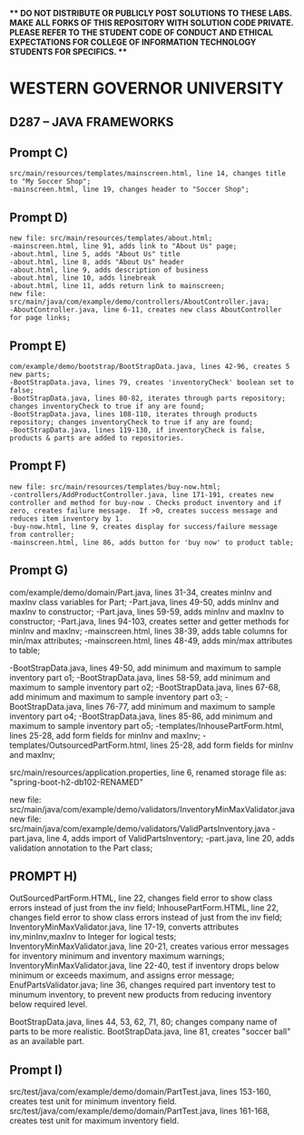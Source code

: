 <strong>** DO NOT DISTRIBUTE OR PUBLICLY POST SOLUTIONS TO THESE LABS. MAKE ALL FORKS OF THIS REPOSITORY WITH SOLUTION CODE PRIVATE. PLEASE REFER TO THE STUDENT CODE OF CONDUCT AND ETHICAL EXPECTATIONS FOR COLLEGE OF INFORMATION TECHNOLOGY STUDENTS FOR SPECIFICS. ** </strong>

# WESTERN GOVERNOR UNIVERSITY 
## D287 – JAVA FRAMEWORKS



## Prompt C)
    src/main/resources/templates/mainscreen.html, line 14, changes title to "My Soccer Shop";
    -mainscreen.html, line 19, changes header to "Soccer Shop";


## Prompt D)
    new file: src/main/resources/templates/about.html;
    -mainscreen.html, line 91, adds link to "About Us" page;
    -about.html, line 5, adds "About Us" title
    -about.html, line 8, adds "About Us" header
    -about.html, line 9, adds description of business
    -about.html, line 10, adds linebreak
    -about.html, line 11, adds return link to mainscreen;
    new file: src/main/java/com/example/demo/controllers/AboutController.java;
    -AboutController.java, line 6-11, creates new class AboutController for page links;

## Prompt E)
    com/example/demo/bootstrap/BootStrapData.java, lines 42-96, creates 5 new parts;
    -BootStrapData.java, lines 79, creates 'inventoryCheck' boolean set to false;
    -BootStrapData.java, lines 80-82, iterates through parts repository; changes inventoryCheck to true if any are found;
    -BootStrapData.java, lines 108-110, iterates through products repository; changes inventoryCheck to true if any are found;
    -BootStrapData.java, lines 119-130, if inventoryCheck is false, products & parts are added to repositories.  

## Prompt F)
    new file: src/main/resources/templates/buy-now.html;
    -controllers/AddProductController.java, line 171-191, creates new controller and method for buy-now . Checks product inventory and if zero, creates failure message.  If >0, creates success message and reduces item inventory by 1.
    -buy-now.html, line 9, creates display for success/failure message from controller;
    -mainscreen.html, line 86, adds button for 'buy now' to product table;


## Prompt G)
com/example/demo/domain/Part.java, lines 31-34, creates minInv and maxInv class variables for Part;
-Part.java, lines 49-50, adds minInv and maxInv to constructor;
-Part.java, lines 59-59, adds minInv and maxInv to constructor;
-Part.java, lines 94-103, creates setter and getter methods for minInv and maxInv;
-mainscreen.html, lines 38-39, adds table columns for min/max attributes;
-mainscreen.html, lines 48-49, adds min/max attributes to table;

-BootStrapData.java, lines 49-50, add minimum and maximum to sample inventory part o1;
-BootStrapData.java, lines 58-59, add minimum and maximum to sample inventory part o2;
-BootStrapData.java, lines 67-68, add minimum and maximum to sample inventory part o3;
-BootStrapData.java, lines 76-77, add minimum and maximum to sample inventory part o4;
-BootStrapData.java, lines 85-86, add minimum and maximum to sample inventory part o5;
-templates/InhousePartForm.html, lines 25-28, add form fields for minInv and maxInv;
-templates/OutsourcedPartForm.html, lines 25-28, add form fields for minInv and maxInv;

src/main/resources/application.properties, line 6, renamed storage file as: "spring-boot-h2-db102-RENAMED"

new file: src/main/java/com/example/demo/validators/InventoryMinMaxValidator.java
new file: src/main/java/com/example/demo/validators/ValidPartsInventory.java
-part.java, line 4, adds import of ValidPartsInventory;
-part.java, line 20, adds validation annotation to the Part class;


## PROMPT H)
OutSourcedPartForm.HTML, line 22, changes field error to show class errors instead of just from the inv field;
InhousePartForm.HTML, line 22, changes field error to show class errors instead of just from the inv field;
InventoryMinMaxValidator.java, line 17-19, converts attributes inv,minInv,maxInv to Integer for logical tests;
InventoryMinMaxValidator.java, line 20-21, creates various error messages for inventory minimum and inventory maximum warnings;
InventoryMinMaxValidator.java, line 22-40, test if inventory drops below minimum or exceeds maximum, and assigns error message;
EnufPartsValidator.java; line 36, changes required part inventory test to minumum inventory, to prevent new products from reducing inventory below required level.

BootStrapData.java, lines 44, 53, 62, 71, 80; changes company name of parts to be more realistic.
BootStrapData.java, line 81, creates "soccer ball" as an available part.

## Prompt I)
src/test/java/com/example/demo/domain/PartTest.java, lines 153-160, creates test unit for minimum inventory field.
src/test/java/com/example/demo/domain/PartTest.java, lines 161-168, creates test unit for maximum inventory field.



